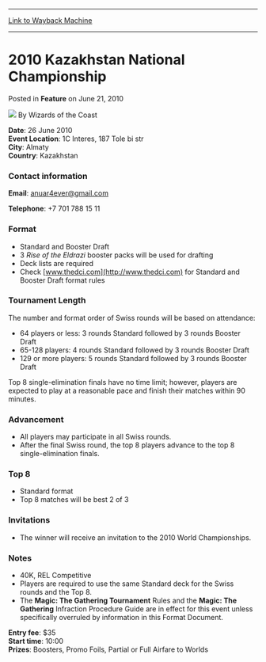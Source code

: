 
---
[Link to Wayback Machine](https://web.archive.org/web/20220527202257/https://magic.wizards.com/en/articles/archive/feature/2010-kazakhstan-national-championship-2010-06-21)

[_metadata_:author]:- "Wizards of the Coast"
[_metadata_:description]:- "Date: 26 June 2010 Event Location: 1C Interes, 187 Tole bi str City: Almaty Country: Kazakhstan Contact information Email: anuar4ever@gmail.com Telephone: +7 701 788 15 11 FormatStandard and Booster Draft 3 Rise of the Eldrazi booster packs will be used for drafting Deck lists are required Check www.thedci.com for Standard and Booster Draft format rules Tournament LengthThe"
[_metadata_:generator]:- "Drupal 7 (http://drupal.org)"
[_metadata_:publish_date]:- "2010-06-21"
[_metadata_:title]:- "2010 Kazakhstan National Championship"
[_metadata_:wayback_capture_timestamp]:- "2022-05-27 20:22:57+00:00"
[_metadata_:wayback_raw_url]:- "https://web.archive.org/web/20220527202257id_/https://magic.wizards.com/en/articles/archive/feature/2010-kazakhstan-national-championship-2010-06-21"
[_metadata_:wayback_url]:- "https://magic.wizards.com/en/articles/archive/feature/2010-kazakhstan-national-championship-2010-06-21"
---


2010 Kazakhstan National Championship
=====================================



 Posted in **Feature**
 on June 21, 2010 






![](https://media.magic.wizards.com/styles/auth_small/public/images/person/wizards_author.jpg)
By Wizards of the Coast











**Date**: 26 June 2010   
**Event Location**: 1C Interes, 187 Tole bi str   
**City**: Almaty   
**Country**: Kazakhstan   


### Contact information


**Email**: anuar4ever@gmail.com
  
**Telephone**: +7 701 788 15 11   


### Format

* Standard and Booster Draft
* 3 *Rise of the Eldrazi* booster packs will be used for drafting
* Deck lists are required
* Check [www.thedci.com](http://www.thedci.com) for Standard and Booster Draft format rules

### Tournament Length

The number and format order of Swiss rounds will be based on attendance:

* 64 players or less: 3 rounds Standard followed by 3 rounds Booster Draft
* 65-128 players: 4 rounds Standard followed by 3 rounds Booster Draft
* 129 or more players: 5 rounds Standard followed by 3 rounds Booster Draft

Top 8 single-elimination finals have no time limit; however, players are expected to play at a reasonable pace and finish their matches within 90 minutes.

### Advancement

* All players may participate in all Swiss rounds.
* After the final Swiss round, the top 8 players advance to the top 8 single-elimination finals.

### Top 8

* Standard format
* Top 8 matches will be best 2 of 3

### Invitations

* The winner will receive an invitation to the 2010 World Championships.

### Notes

* 40K, REL Competitive
* Players are required to use the same Standard deck for the Swiss rounds and the Top 8.
* The **Magic: The Gathering Tournament** Rules and the **Magic: The Gathering** Infraction Procedure Guide are in effect for this event unless specifically overruled by information in this Format Document.

**Entry fee**: $35   
**Start time**: 10:00   
**Prizes**: Boosters, Promo Foils, Partial or Full Airfare to Worlds







